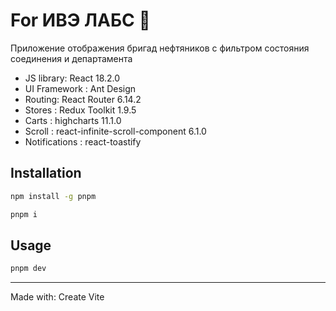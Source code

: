 #  For ИВЭ ЛАБС 🚧
Приложение отображения бригад нефтяников с фильтром состояния соединения 
и департамента

* JS library: React 18.2.0
* UI Framework : Ant Design
* Routing: React Router 6.14.2
* Stores : Redux Toolkit 1.9.5
* Carts : highcharts 11.1.0
* Scroll :  react-infinite-scroll-component 6.1.0
* Notifications : react-toastify

## Installation

```sh
npm install -g pnpm
```

```sh
pnpm i
```

## Usage

```sh
pnpm dev
```

---

Made with: Create Vite